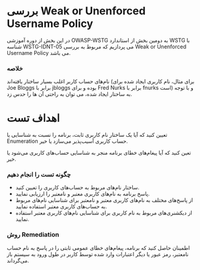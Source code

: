 # بررسی Weak or Unenforced Username Policy

در این بخش از دوره آموزشی OWASP-WSTG به دومین بخش از استاندارد WSTG با شناسه WSTG-IDNT-05 می پردازیم که مربوط به بررسی Weak or Unenforced Username Policy می باشد.
### خلاصه

نام‌های حساب کاربر اغلب بسیار ساختار یافته‌اند (‏برای مثال، نام کاربری ایجاد شده برای Joe Bloggs برابر با jbloggs بوده و برای Fred Nurks برابر با fnurks است) ‏و با توجه به ساختار ایجاد شده، می توان به راحتی آن ها را حدس زد.

# اهداف تست

تعیین کنید که آیا یک ساختار نام کاربری ثابت، برنامه را نسبت به شناسایی یا Enumeration حساب کاربری آسیب‌پذیر می‌سازد یا خیر.

تعین کنید که آیا پیغام‌های خطای برنامه منجر به شناسایی حساب‌های کاربری می‌شود یا خیر.

### چگونه تست را انجام دهیم

* ساختار نام‌های مربوط به حساب‌های کاربری را تعیین کنید.
* پاسخ برنامه به نام‌های کاربری معتبر و نامعتبر را ارزیابی نمایید.
* از پاسخ‌های مختلف به نام‌های کاربری معتبر و نامعتبر برای شناسایی نام‌های مربوط به حساب‌های کاربری معتبر استفاده نمایید.
* از دیکشنری‌های مربوط به نام کاربری برای شناسایی نام‌های کاربری معتبر استفاده نمایید.

### روش Remediation

اطمینان حاصل کنید که برنامه، پیغام‌های خطای عمومی ثابتی را در پاسخ به نام حساب نامعتبر، رمز عبور یا دیگر اعتبارات وارد شده توسط کاربر در طول ورود به سیستم باز می‌گرداند.

